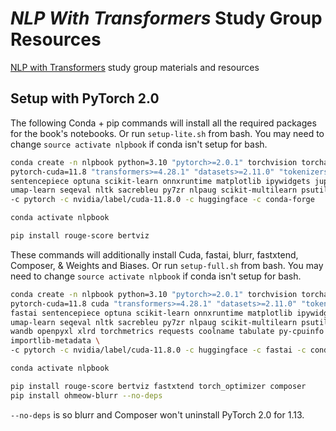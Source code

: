 # *NLP With Transformers* Study Group Resources
[NLP with Transformers](https://transformersbook.com) study group materials and resources

## Setup with PyTorch 2.0

The following Conda + pip commands will install all the required packages for the
book's notebooks. Or run `setup-lite.sh` from bash. You may need to change
`source activate nlpbook` if conda isn't setup for bash.

```bash
conda create -n nlpbook python=3.10 "pytorch>=2.0.1" torchvision torchaudio torchtext \
pytorch-cuda=11.8 "transformers>=4.28.1" "datasets>=2.11.0" "tokenizers>=0.13.3" \
sentencepiece optuna scikit-learn onnxruntime matplotlib ipywidgets jupyterlab timm \
umap-learn seqeval nltk sacrebleu py7zr nlpaug scikit-multilearn psutil accelerate \
-c pytorch -c nvidia/label/cuda-11.8.0 -c huggingface -c conda-forge

conda activate nlpbook

pip install rouge-score bertviz
```

These commands will additionally install Cuda, fastai, blurr, fastxtend, Composer,
& Weights and Biases. Or run `setup-full.sh` from bash. You may need to change
`source activate nlpbook` if conda isn't setup for bash.

```bash
conda create -n nlpbook python=3.10 "pytorch>=2.0.1" torchvision torchaudio torchtext \
pytorch-cuda=11.8 cuda "transformers>=4.28.1" "datasets>=2.11.0" "tokenizers>=0.13.3" \
fastai sentencepiece optuna scikit-learn onnxruntime matplotlib ipywidgets jupyterlab \
umap-learn seqeval nltk sacrebleu py7zr nlpaug scikit-multilearn psutil accelerate \
wandb openpyxl xlrd torchmetrics requests coolname tabulate py-cpuinfo timm \
importlib-metadata \
-c pytorch -c nvidia/label/cuda-11.8.0 -c huggingface -c fastai -c conda-forge

conda activate nlpbook

pip install rouge-score bertviz fastxtend torch_optimizer composer
pip install ohmeow-blurr --no-deps
```

`--no-deps` is so blurr and Composer won't uninstall PyTorch 2.0 for 1.13.